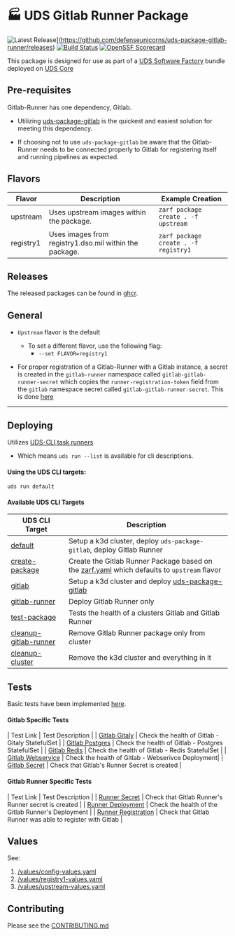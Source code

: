 # 🏭 UDS Gitlab Runner Package

![Latest Release](https://img.shields.io/github/v/release/defenseunicorns/uds-package-gitlab-runner)](https://github.com/defenseunicorns/uds-package-gitlab-runner/releases)
[![Build Status](https://img.shields.io/github/actions/workflow/status/defenseunicorns/uds-package-gitlab-runner/tag-and-release.yaml)](https://github.com/defenseunicorns/uds-package-gitlab-runner/actions/workflows/tag-and-release.yaml)
[![OpenSSF Scorecard](https://api.securityscorecards.dev/projects/github.com/defenseunicorns/uds-package-gitlab-runner/badge)](https://api.securityscorecards.dev/projects/github.com/defenseunicorns/uds-package-gitlab-runner)

This package is designed for use as part of a [UDS Software Factory](https://github.com/defenseunicorns/uds-software-factory) bundle deployed on [UDS Core](https://github.com/defenseunicorns/uds-core)

## Pre-requisites

Gitlab-Runner has one dependency, Gitlab.

- Utilizing [uds-package-gitlab](https://github.com/defenseunicorns/uds-package-gitlab) is the quickest and easiest solution for meeting this dependency. 

- If choosing not to use `uds-package-gitlab` be aware that the Gitlab-Runner needs to be connected properly to Gitlab for registering itself and running pipelines as expected. 

## Flavors

 Flavor | Description | Example Creation |
| ------ | ----------- | ---------------- |
| upstream | Uses upstream images within the package. | `zarf package create . -f upstream` |
| registry1 | Uses images from registry1.dso.mil within the package. | `zarf package create . -f registry1` |

## Releases

The released packages can be found in [ghcr](https://github.com/defenseunicorns/uds-package-gitlab-runner/pkgs/container/packages%2Fuds%2Fgitlab-runner).

## General

- `Upstream` flavor is the default
  - To set a different flavor, use the following flag:
    - `--set FLAVOR=registry1`

- For proper registration of a Gitlab-Runner with a Gitlab instance, a secret is created in the `gitlab-runner` namespace called `gitlab-gitlab-runner-secret` which copies the `runner-registration-token` field from the `gitlab` namespace secret called `gitlab-gitlab-runner-secret`. This is done [here](./tasks/create.yaml#12)

---

## Deploying

Utilizes [UDS-CLI task runners](https://github.com/defenseunicorns/uds-cli)
- Which means `uds run --list` is available for cli descriptions.

#### Using the UDS CLI targets:

```
uds run default
```

#### Available UDS CLI Targets
| UDS CLI Target | Description |
| - | - |
| [default](./tasks.yaml#9) | Setup a k3d cluster, deploy `uds-package-gitlab`, deploy Gitlab Runner |
| [create-package](./tasks.yaml#15) |  Create the Gitlab Runner Package based on the [zarf.yaml](./zarf.yaml) which defaults to `upstream` flavor |
| [gitlab](./tasks.yaml#20) | Setup a k3d cluster and deploy [uds-package-gitlab](https://github.com/defenseunicorns/uds-package-gitlab) |
| [gitlab-runner](./tasks.yaml#27) | Deploy Gitlab Runner only |
| [test-package](./tasks.yaml#37) | Tests the health of a clusters Gitlab and Gitlab Runner |
| [cleanup-gitlab-runner](./tasks.yaml#42) | Remove Gitlab Runner package only from cluster |
| [cleanup-cluster](./tasks.yaml#48) | Remove the k3d cluster and everything in it |

## Tests

Basic tests have been implemented [here](./tasks/test.yaml). 

#### Gitlab Specific Tests
| Test Link | Test Description |
| [Gitlab Gitaly](./tasks/test.yaml#7) | Check the health of Gitlab - Gitaly StatefulSet |
| [Gitlab Postgres](./tasks/test.yaml#13) | Check the health of Gitlab - Postgres StatefulSet |
| [Gitlab Redis](./tasks/test.yaml#19) | Check the health of Gitlab - Redis StatefulSet |
| [Gitlab Webservice](./tasks/test.yaml#25) | Check the health of Gitlab - Webserivce Deployment|
| [Gitlab Secret](./tasks/test.yaml#31) | Check that Gitlab's Runner Secret is created |

#### Gitlab Runner Specific Tests
| Test Link | Test Description |
| [Runner Secret](./tasks/test.yaml#39) | Check that Gitlab Runner's Runner secret is created |
| [Runner Deployment](./tasks/test.yaml#45) | Check the health of the Gitlab Runner's Deployment |
| [Runner Registration](./tasks/test.yaml#51) | Check that Gitlab Runner was able to register with Gitlab |

## Values

See: 
1. [/values/config-values.yaml](/values/config-values.yaml)
2. [/values/registry1-values.yaml](/values/registry1-values.yaml)
2. [/values/upstream-values.yaml](/values/upstream-values.yaml)

## Contributing

Please see the [CONTRIBUTING.md](./CONTRIBUTING.md)
